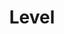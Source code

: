 ---
layout: bikes-single
title: Level
manufacturer: Aventon
msrp: 179900
picture: https://images.unsplash.com/photo-1485965120184-e220f721d03e
modelname: Level
productlink: https://www.aventon.com/products/aventon-level-step-through-commuter-ebike

---